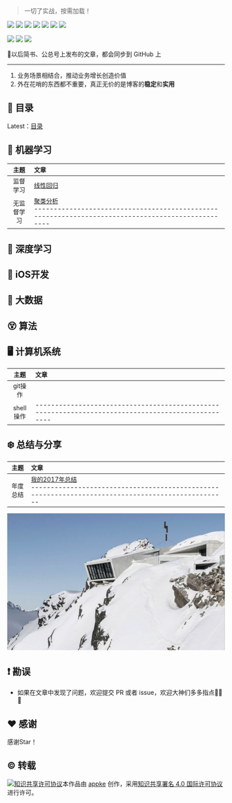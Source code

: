 > 一切了实战，按需加载！
<p align='left'>
<img src="https://img.shields.io/badge/platform-iOS-ff69b4.svg">
<img src="https://img.shields.io/badge/language-Objective--C-orange.svg">
<img src="https://img.shields.io/badge/language-Swift-abcdef.svg">
<img src="https://img.shields.io/badge/language-python-yellowgreen.svg">
<img src="https://img.shields.io/badge/language-shell-green.svg">
<img src="https://img.shields.io/badge/Blog-@appke-blue.svg">
<img src="https://img.shields.io/badge/PR-welcome%20!-brightgreen.svg?colorA=a0cd34">
</p>
<p align='left'>
<a href="https://weibo.com/92080927"><img src="https://img.shields.io/badge/weibo-@__俊辰-f974ce.svg?style=flat&colorA=f4292e"></a>
<a href="https://twitter.com/likejunchen"><img src="https://img.shields.io/badge/twitter-@appke-333.svg?style=flat&colorA=0092f2"></a>
<a href="https://www.jianshu.com/u/4dc749fdfbb7"><img src="https://img.shields.io/badge/%E7%AE%80%E4%B9%A6-@geekAppke-b561fe.svg?style=flat&colorA=ed6f59"></a>
</p>
🦋以后简书、公总号上发布的文章，都会同步到 GitHub 上

---
1. 业务场景相结合，推动业务增长创造价值
2. 外在花哨的东西都不重要，真正无价的是博客的**稳定**和**实用**



## 📖 目录

Latest：[目录](https://github.com/appke/appke.github.blog/blob/master/contents/ml/contents.md)

## 🍉 机器学习

| 主题 | 文章 |
| :--: | :-- |
| 监督学习 | [线性回归](./contents/ml/regression.md)<br> |
| 无监督学习 | [聚类分析](./contents/ml/2018-conclusion.md)<br>-------------------------------------------------------------------------------------------------- |



## 🚀 深度学习



##  iOS开发



## 🐘 大数据





## 😵 算法



## 🖥️ 计算机系统

| 主题 | 文章 |
| :--: | :-- |
| git操作 |  |
| shell操作 | -------------------------------------------------------------------------------------------------- |




## ❄️ 总结与分享

|   主题   | 文章                                               |
| :------: | :----------------------------------------------------------- |
| 年度总结 | [我的2017年总结](./contents/timeElapse/2018-conclusion.md)<br>-------------------------------------------------------------------------------------------------- |



<p align='center'>
<img src='contents/images/surface-plot.png'>
</p>

## ❗️ 勘误

+ 如果在文章中发现了问题，欢迎提交 PR 或者 issue，欢迎大神们多多指点🙏🙏🙏


## ♥️ 感谢

感谢Star！


## ©️ 转载

<a rel="license" href="http://creativecommons.org/licenses/by/4.0/"><img alt="知识共享许可协议" style="border-width:0" src="https://i.creativecommons.org/l/by/4.0/88x31.png" /></a>本作品由 <a xmlns:cc="http://creativecommons.org/ns#" href="https://github.com/halfrost/Halfrost-Field" property="cc:attributionName" rel="cc:attributionURL">appke</a> 创作，采用<a rel="license" href="http://creativecommons.org/licenses/by/4.0/">知识共享署名 4.0 国际许可协议</a>进行许可。

